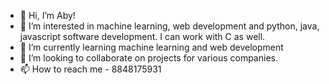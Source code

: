 - 👋 Hi, I’m Aby!
- 👀 I’m interested in machine learning, web development and python, java, javascript software development. I can work with C as well.
- 🌱 I’m currently learning machine learning and web development
- 💞️ I’m looking to collaborate on projects for various companies.
- 📫 How to reach me - 8848175931

<!---
abygeorge8848/abygeorge8848 is a ✨ special ✨ repository because its `README.md` (this file) appears on your GitHub profile.
You can click the Preview link to take a look at your changes.
--->

